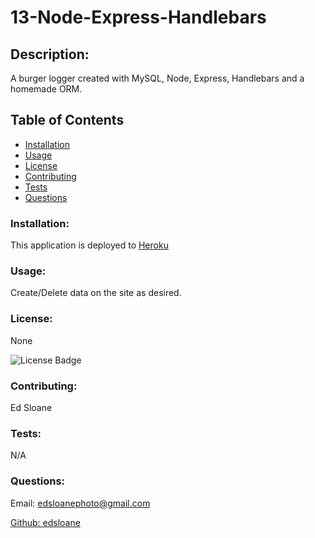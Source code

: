 
# 13-Node-Express-Handlebars

## Description:

  A burger logger created with MySQL, Node, Express, Handlebars and a homemade ORM. 

## Table of Contents 
* [Installation](#installation)
* [Usage](#usage)
* [License](#license)
* [Contributing](#contributing)
* [Tests](#tests)
* [Questions](#questions)

### Installation:
This application is deployed to [Heroku](https://desolate-garden-74745.herokuapp.com/)

### Usage:
  Create/Delete data on the site as desired.

### License:
None 

![License Badge](https://img.shields.io/badge/license-N-blue)

### Contributing:
Ed Sloane

### Tests:
N/A

### Questions:
Email: edsloanephoto@gmail.com 

[Github: edsloane](https://github.com/edsloane)
